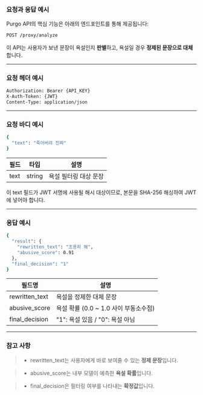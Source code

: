 ### **요청과 응답 예시**

Purgo API의 핵심 기능은 아래의 엔드포인트를 통해 제공됩니다:

```bash
POST /proxy/analyze
```


이 API는 사용자가 보낸 문장이 욕설인지 **판별**하고, 욕설일 경우 **정제된 문장으로 대체**합니다.

---

### **요청 헤더 예시**

```bash
Authorization: Bearer {API_KEY}
X-Auth-Token: {JWT}
Content-Type: application/json
```

---

### **요청 바디 예시**

```bash
{
  "text": "죽어버려 진짜"
}
```

| 필드   | 타입     | 설명           |
| ---- | ------ | ------------ |
| text | string | 욕설 필터링 대상 문장 |


이 text 필드가 JWT 서명에 사용될 해시 대상이므로, 본문을 SHA-256 해싱하여 JWT에 넣어야 합니다.


---

### **응답 예시**
```bash
{
  "result": {
    "rewritten_text": "조용히 해",
    "abusive_score": 0.91
  },
  "final_decision": "1"
}
```

| 필드명             | 설명                          |
| --------------- | --------------------------- |
| rewritten\_text | 욕설을 정제한 대체 문장               |
| abusive\_score  | 욕설 확률 (0.0 \~ 1.0 사이 부동소수점) |
| final\_decision | "1": 욕설 있음 / "0": 욕설 아님     |

---

### **참고 사항**
> - rewritten_text는 사용자에게 바로 보여줄 수 있는 **정제 문장**입니다.

> - abusive_score는 내부 모델이 예측한 **욕설 확률**입니다.

> - final_decision은 필터링 여부를 나타내는 **확정값**입니다.
